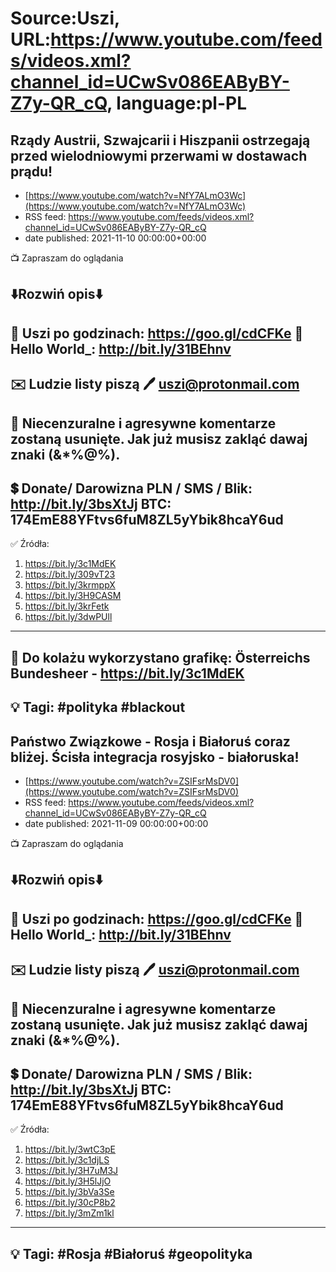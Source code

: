 # Source:Uszi, URL:https://www.youtube.com/feeds/videos.xml?channel_id=UCwSv086EAByBY-Z7y-QR_cQ, language:pl-PL

## Rządy Austrii, Szwajcarii i Hiszpanii ostrzegają przed wielodniowymi przerwami w dostawach prądu!
 - [https://www.youtube.com/watch?v=NfY7ALmO3Wc](https://www.youtube.com/watch?v=NfY7ALmO3Wc)
 - RSS feed: https://www.youtube.com/feeds/videos.xml?channel_id=UCwSv086EAByBY-Z7y-QR_cQ
 - date published: 2021-11-10 00:00:00+00:00

📺 Zapraszam do oglądania

⬇️Rozwiń opis⬇️
------------------------------------------------------------
👀 Uszi po godzinach: https://goo.gl/cdCFKe
👀 Hello World_: http://bit.ly/31BEhnv
------------------------------------------------------------
✉️ Ludzie listy piszą 
🖊️ uszi@protonmail.com
------------------------------------------------------------
👺 Niecenzuralne i agresywne komentarze zostaną usunięte.  Jak już musisz zakląć dawaj znaki (&*%@%).
------------------------------------------------------------
💲 Donate/ Darowizna
PLN / SMS / Blik: http://bit.ly/3bsXtJj
BTC: 174EmE88YFtvs6fuM8ZL5yYbik8hcaY6ud
-------------------------------------------------------------
✅ Źródła:
1. https://bit.ly/3c1MdEK
2. https://bit.ly/309vT23
3. https://bit.ly/3krmppX
4. https://bit.ly/3H9CASM
5. https://bit.ly/3krFetk
6. https://bit.ly/3dwPUll
---------------------------------------------------------------
🎴 Do kolażu wykorzystano grafikę: 
Österreichs Bundesheer - https://bit.ly/3c1MdEK
---------------------------------------------------------------
💡 Tagi: #polityka #blackout
--------------------------------------------------------------

## Państwo Związkowe - Rosja i Białoruś coraz bliżej. Ścisła integracja rosyjsko - białoruska!
 - [https://www.youtube.com/watch?v=ZSIFsrMsDV0](https://www.youtube.com/watch?v=ZSIFsrMsDV0)
 - RSS feed: https://www.youtube.com/feeds/videos.xml?channel_id=UCwSv086EAByBY-Z7y-QR_cQ
 - date published: 2021-11-09 00:00:00+00:00

📺 Zapraszam do oglądania

⬇️Rozwiń opis⬇️
------------------------------------------------------------
👀 Uszi po godzinach: https://goo.gl/cdCFKe
👀 Hello World_: http://bit.ly/31BEhnv
------------------------------------------------------------
✉️ Ludzie listy piszą 
🖊️ uszi@protonmail.com
------------------------------------------------------------
👺 Niecenzuralne i agresywne komentarze zostaną usunięte.  Jak już musisz zakląć dawaj znaki (&*%@%).
------------------------------------------------------------
💲 Donate/ Darowizna
PLN / SMS / Blik: http://bit.ly/3bsXtJj
BTC: 174EmE88YFtvs6fuM8ZL5yYbik8hcaY6ud
-------------------------------------------------------------
✅ Źródła:
1. https://bit.ly/3wtC3pE
2. https://bit.ly/3c1djLS
3. https://bit.ly/3H7uM3J
4. https://bit.ly/3H5lJjO
5. https://bit.ly/3bVa3Se
6. https://bit.ly/30cP8b2
7. https://bit.ly/3mZm1kl
---------------------------------------------------------------
💡 Tagi: #Rosja #Białoruś #geopolityka
--------------------------------------------------------------

